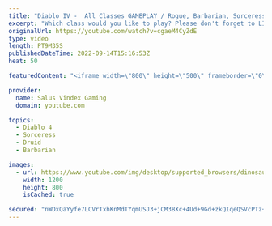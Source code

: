 ```yaml
---
title: "Diablo IV -  All Classes GAMEPLAY / Rogue, Barbarian, Sorceress, Druid, Necromancer, BOSS, PVP"
excerpt: "Which class would you like to play? Please don't forget to LIKE & SUBSCRIBE! You can also COMMENT & ↪ SHARE!"
originalUrl: https://youtube.com/watch?v=cgaeM4CyZdE
type: video
length: PT9M35S
publishedDateTime: 2022-09-14T15:16:53Z
heat: 50

featuredContent: "<iframe width=\"800\" height=\"500\" frameborder=\"0\" src=\"https://www.youtube.com/embed/cgaeM4CyZdE\" allow=\"accelerometer; autoplay; encrypted-media; gyroscope; picture-in-picture\" allowfullscreen></iframe>"

provider:
  name: Salus Vindex Gaming
  domain: youtube.com

topics:
  - Diablo 4
  - Sorceress
  - Druid
  - Barbarian

images:
  - url: https://www.youtube.com/img/desktop/supported_browsers/dinosaur.png
    width: 1200
    height: 800
    isCached: true

secured: "nWDxQaYyfe7LCVrTxhKnMdTYqmUSJ3+jCM38Xc+4Ud+9Gd+zkQIqeQSVcPTz+rVUhpvQxEWykgQzug4zRBTaGtilo+YfdoEyA/B+X1xJtQrHgQ/9sYluRAYvAAQCUlWVOsIk1hmi4MiABGvcId1HVsH4Bbd5Y5s4OHIPO0rc4HNDc1fChJWta6/l9WZS3EShPKKnGmW87WaHr3YpCNcHWzrox4I8cqmP7g1oBJ4CZ03FnsKE4OxBBMbSc9PuJA5RufWgt46If9XcVsJd+buclqMAiOJpNVnZ3EWnzIb9VPk7TDy4o9+xlv58QvNTO5X5oy8jM83T+vdDFiYjcMKFxlVga46IzJTECw9aOtSHRqrvcdge7MH51c8EycsoYfJ3zGCX9DxNwxtNLaiV6s6OrIB141+7HrKLYzTrUsKUKHU=;mlpSVBWLCTwBPIck2ni39A=="
---
```


